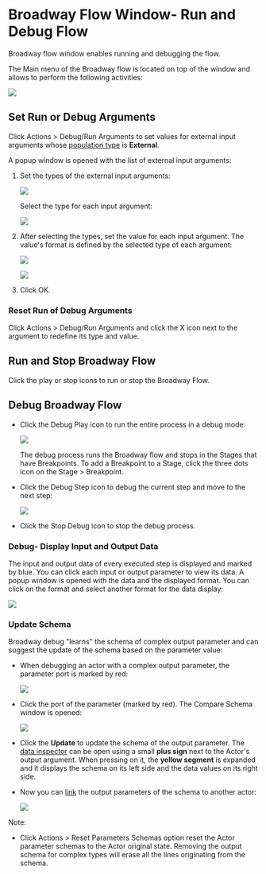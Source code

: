 # Broadway Flow Window- Run and Debug Flow

Broadway flow window enables running and debugging the flow.

The Main menu of the Broadway flow is located on top of the window and allows to perform the following activities:

![](/articles/99_Broadway/images/flow_tool_bar_run_and_debug.png)



## Set Run or Debug Arguments

Click Actions > Debug/Run Arguments to set values for external input arguments whose [population type](/articles/99_Broadway/03_broadway_actor.md#input-parameter-attributes) is **External**.

A popup window is opened with the list of external input arguments:

1. Set the types of the external input arguments:

   ![](/articles/99_Broadway/images/flow_set_run_or_debug_param_set_type1.png)

   

   Select the type for each input argument:

   ![](/articles/99_Broadway/images/flow_set_run_or_debug_param_set_type2.png)

2. After selecting the types, set the value for each input argument. The value's format is defined by the selected type of each argument:

   ![](/articles/99_Broadway/images/flow_set_run_or_debug_param_set_value1.png)

   ![](/articles/99_Broadway/images/flow_set_run_or_debug_param_set_value2.png)

3. Click OK.

### Reset Run of Debug Arguments

Click Actions > Debug/Run Arguments and click the X icon next to the argument to redefine its type and value.

## Run and Stop Broadway Flow

Click the play or stop icons to run or stop the Broadway Flow.

## Debug Broadway Flow

- Click the Debug Play icon to run the entire process in a debug mode:

  ![](/articles/99_Broadway/images/debug_play_icon.png)

  The debug process runs the Broadway flow and stops in the  Stages that have Breakpoints. To add a Breakpoint to a Stage, click the three dots icon on the Stage > Breakpoint.

- Click the Debug Step icon to debug the current step and move to the next step:

  ![](/articles/99_Broadway/images/debug_step_icon.png)

- Click the Stop Debug icon to stop the debug process.

### Debug- Display Input and Output Data

The input and output data of every executed step is displayed and marked by blue. You can click each input or output parameter to view its data. A popup window is opened with the data and the displayed format. You can click on the format and select another format for the data display:

![](/articles/99_Broadway/images/flow_debug_display_data.png)

### Update Schema

Broadway debug "learns" the schema of complex output parameter and can suggest the update of the schema based on the parameter value:

- When debugging an actor with a complex output parameter, the parameter port is marked by red:

  ![](/articles/99_Broadway/images/debug_update_schema.png)

- Click the port of the parameter (marked by red). The Compare Schema window is opened:

  ![](/articles/99_Broadway/images/compare_schema.png)

- Click the **Update** to update the schema of the output parameter. The [data inspector](/articles/99_Broadway/27_broadway_data_inspection.md) can be open using a small **plus sign** next to the Actor's output argument. When pressing on it, the **yellow segment** is expanded and it displays the schema on its left side and the data values on its right side.

- Now you can [link](/articles/99_Broadway/20_broadway_flow_linking_actors.md) the output parameters of the schema to another actor:

  ![](/articles/99_Broadway/images/data_insepction_debug.png)

Note:
- Click Actions > Reset Parameters Schemas option reset the Actor parameter schemas to the Actor original state. Removing the output schema for complex types will erase all the lines originating from the schema.

